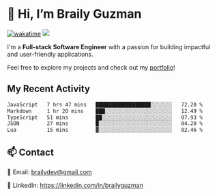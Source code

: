 # 👋 Hi, I’m Braily Guzman
[![wakatime](https://wakatime.com/badge/user/78b9a827-5162-4c58-9330-4ea970cf6de4.svg)](https://wakatime.com/@78b9a827-5162-4c58-9330-4ea970cf6de4)
![](https://komarev.com/ghpvc/?username=brailyguzman)

I'm a **Full-stack Software Engineer** with a passion for building impactful and user-friendly applications.

Feel free to explore my projects and check out my [portfolio](https://braily.dev)!


## My Recent Activity
<!--START_SECTION:waka-->

```txt
JavaScript   7 hrs 47 mins   ██████████████████░░░░░░░   72.20 %
Markdown     1 hr 20 mins    ███░░░░░░░░░░░░░░░░░░░░░░   12.49 %
TypeScript   51 mins         ██░░░░░░░░░░░░░░░░░░░░░░░   07.93 %
JSON         27 mins         █░░░░░░░░░░░░░░░░░░░░░░░░   04.20 %
Lua          15 mins         ▓░░░░░░░░░░░░░░░░░░░░░░░░   02.46 %
```

<!--END_SECTION:waka-->

## 📫 Contact
📧 Email: brailydev@gmail.com

🔗 LinkedIn: https://linkedin.com/in/brailyguzman
